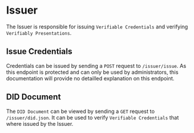 # Issuer

The Issuer is responsible for issuing `Verifiable Credentials` and verifying `Verifiably Presentations`.

## Issue Credentials

Credentials can be issued by sending a `POST` request to `/issuer/issue`. As this endpoint is protected and can only be used by administrators, this documentation will provide no detailled explanation on this endpoint.

## DID Document

The `DID Document` can be viewed by sending a `GET` request to `/issuer/did.json`. It can be used to verify `Verifiable Credentials` that where issued by the Issuer.
